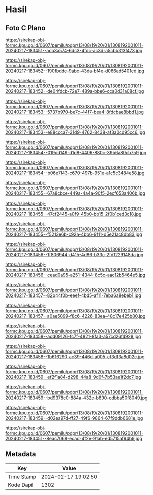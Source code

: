 # Hasil

## Foto C Plano

https://sirekap-obj-formc.kpu.go.id/0607/pemilu/pdpr/13/08/19/20/01/1308192001011-20240217-183451--acb3a574-6dc3-4fdc-ac3d-a5cbb313f473.jpg

https://sirekap-obj-formc.kpu.go.id/0607/pemilu/pdpr/13/08/19/20/01/1308192001011-20240217-183452--190fbdde-9abc-43da-bf4e-d066ad5401ed.jpg

https://sirekap-obj-formc.kpu.go.id/0607/pemilu/pdpr/13/08/19/20/01/1308192001011-20240217-183452--de04fdcb-72e7-489a-bbe6-cca0d31a08cf.jpg

https://sirekap-obj-formc.kpu.go.id/0607/pemilu/pdpr/13/08/19/20/01/1308192001011-20240217-183453--5737b970-be7c-44f7-bea4-8fdcbae8bbd1.jpg

https://sirekap-obj-formc.kpu.go.id/0607/pemilu/pdpr/13/08/19/20/01/1308192001011-20240217-183453--e88ccca7-31d9-4762-8438-af3a0cd95cc6.jpg

https://sirekap-obj-formc.kpu.go.id/0607/pemilu/pdpr/13/08/19/20/01/1308192001011-20240217-183454--019dd149-d1d8-4406-880c-39b6a80cb759.jpg

https://sirekap-obj-formc.kpu.go.id/0607/pemilu/pdpr/13/08/19/20/01/1308192001011-20240217-183454--b06e7f43-c670-497b-951e-a1c5c3484e58.jpg

https://sirekap-obj-formc.kpu.go.id/0607/pemilu/pdpr/13/08/19/20/01/1308192001011-20240217-183455--67a8cbce-449a-4a4a-90f5-2ecf653a406b.jpg

https://sirekap-obj-formc.kpu.go.id/0607/pemilu/pdpr/13/08/19/20/01/1308192001011-20240217-183455--47cf2445-a0f9-45b0-bb15-2f0b1ced3c18.jpg

https://sirekap-obj-formc.kpu.go.id/0607/pemilu/pdpr/13/08/19/20/01/1308192001011-20240217-183455--f5213e6b-c92a-4bb6-9f11-d5e21ac8db83.jpg

https://sirekap-obj-formc.kpu.go.id/0607/pemilu/pdpr/13/08/19/20/01/1308192001011-20240217-183456--1f806944-d415-4d86-b33c-2fd1229148da.jpg

https://sirekap-obj-formc.kpu.go.id/0607/pemilu/pdpr/13/08/19/20/01/1308192001011-20240217-183456--cead0a95-a251-4344-8c5c-aac12b5464e5.jpg

https://sirekap-obj-formc.kpu.go.id/0607/pemilu/pdpr/13/08/19/20/01/1308192001011-20240217-183457--82b44f0b-eeef-4bd5-af11-7eba6a8ebeb1.jpg

https://sirekap-obj-formc.kpu.go.id/0607/pemilu/pdpr/13/08/19/20/01/1308192001011-20240217-183457--a0ae5099-f8c6-4226-83ea-48c17e425b80.jpg

https://sirekap-obj-formc.kpu.go.id/0607/pemilu/pdpr/13/08/19/20/01/1308192001011-20240217-183458--add09126-fc7f-4821-8fa3-a57cd26f4928.jpg

https://sirekap-obj-formc.kpu.go.id/0607/pemilu/pdpr/13/08/19/20/01/1308192001011-20240217-183458--1b616290-ac39-446d-a005-cf3df3a8d02c.jpg

https://sirekap-obj-formc.kpu.go.id/0607/pemilu/pdpr/13/08/19/20/01/1308192001011-20240217-183459--ef2f1a84-d298-44a8-9d0f-7b53ae1f2dc7.jpg

https://sirekap-obj-formc.kpu.go.id/0607/pemilu/pdpr/13/08/19/20/01/1308192001011-20240217-183459--bd9378c0-884a-432e-b890-cdbba50f8049.jpg

https://sirekap-obj-formc.kpu.go.id/0607/pemilu/pdpr/13/08/19/20/01/1308192001011-20240217-183459--d02ea97d-ff27-49f6-9864-67f9ddb6681e.jpg

https://sirekap-obj-formc.kpu.go.id/0607/pemilu/pdpr/13/08/19/20/01/1308192001011-20240217-183451--8eac7068-ecad-4f2e-91ab-ed5715af94b9.jpg


## Metadata

| Key        | Value               |
| ---------- | ------------------- |
| Time Stamp | 2024-02-17 19:02:50 |
| Kode Dapil | 1302                |



